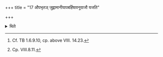 +++
title = "17 औपभृतञ् जुह्वामानीयापबर्हिषावनूयाजौ यजति"

+++

<details><summary>थिते</summary>

17. Having brought the ghee from the Upabhr̥t into the Juhū (the Adhvaryu) offers the after-offerings excluding one connected with Barhis.[^1] For the first he orders the Hotr̥ with, "Recite the offering-verse for the two gods"; for the second, "Recite the offering-verse".[^2]  


[^1]: Cf. TB 1.6.9.10, cp. above VIII. 14.23.  

[^2]: Cp. VIII.8.11.
</details>
